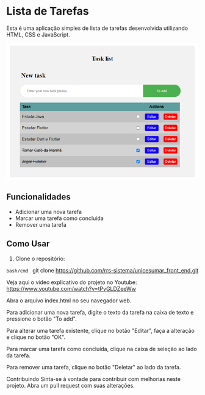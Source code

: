 # Lista de Tarefas

Esta é uma aplicação simples de lista de tarefas desenvolvida utilizando HTML, CSS e JavaScript.

<img src="/img/todo-list.png">

## Funcionalidades

- Adicionar uma nova tarefa
- Marcar uma tarefa como concluída
- Remover uma tarefa

## Como Usar

1. Clone o repositório:

```bash/cmd ```
git clone https://github.com/rrs-sistema/unicesumar_front_end.git

Veja aqui o video explicativo do projeto no Youtube: https://www.youtube.com/watch?v=tPvGLDZeeWw


Abra o arquivo index.html no seu navegador web.

Para adicionar uma nova tarefa, digite o texto da tarefa na caixa de texto e pressione o botão "To add".

Para alterar uma tarefa existente, clique no botão "Editar", faça a alteração e clique no botão "OK".

Para marcar uma tarefa como concluída, clique na caixa de seleção ao lado da tarefa.

Para remover uma tarefa, clique no botão "Deletar" ao lado da tarefa.



Contribuindo
Sinta-se à vontade para contribuir com melhorias neste projeto. Abra um pull request com suas alterações.



